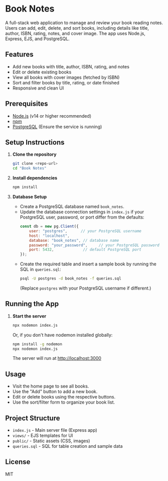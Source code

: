 # Book Notes

A full-stack web application to manage and review your book reading notes. Users can add, edit, delete, and sort books, including details like title, author, ISBN, rating, notes, and cover image. The app uses Node.js, Express, EJS, and PostgreSQL.

## Features
- Add new books with title, author, ISBN, rating, and notes
- Edit or delete existing books
- View all books with cover images (fetched by ISBN)
- Sort and filter books by title, rating, or date finished
- Responsive and clean UI

## Prerequisites
- [Node.js](https://nodejs.org/) (v14 or higher recommended)
- [npm](https://www.npmjs.com/)
- [PostgreSQL](https://www.postgresql.org/) (Ensure the service is running)

## Setup Instructions

1. **Clone the repository**
   ```bash
   git clone <repo-url>
   cd "Book Notes"
   ```

2. **Install dependencies**
   ```bash
   npm install
   ```

3. **Database Setup**
   - Create a PostgreSQL database named `book_notes`.
   - Update the database connection settings in `index.js` if your PostgreSQL user, password, or port differ from the defaults:
     ```js
     const db = new pg.Client({
         user: "postgres",      // your PostgreSQL username
         host: "localhost",
         database: "book_notes", // database name
         password: "your_password",     // your PostgreSQL password
         port: 5432,             // default PostgreSQL port
     });
     ```
   - Create the required table and insert a sample book by running the SQL in `queries.sql`:
     ```bash
     psql -U postgres -d book_notes -f queries.sql
     ```
     (Replace `postgres` with your PostgreSQL username if different.)

## Running the App

1. **Start the server**
   ```bash
   npx nodemon index.js
   ```
   Or, if you don't have nodemon installed globally:
   ```bash
   npm install -g nodemon
   npx nodemon index.js
   ```
   The server will run at [http://localhost:3000](http://localhost:3000)

## Usage
- Visit the home page to see all books.
- Use the "Add" button to add a new book.
- Edit or delete books using the respective buttons.
- Use the sort/filter form to organize your book list.

## Project Structure
- `index.js` - Main server file (Express app)
- `views/` - EJS templates for UI
- `public/` - Static assets (CSS, images)
- `queries.sql` - SQL for table creation and sample data

## License
MIT 